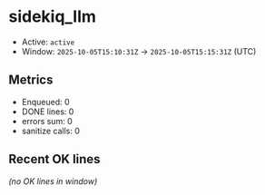 # sidekiq_llm

- Active: `active`
- Window: `2025-10-05T15:10:31Z` → `2025-10-05T15:15:31Z` (UTC)

## Metrics
- Enqueued: 0
- DONE lines: 0
- errors sum: 0
- sanitize calls: 0

## Recent OK lines
_(no OK lines in window)_
